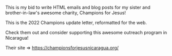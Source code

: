 This is my bid to write HTML emails and blog posts for my sister and brother-in-law's awesome charity, Champions for Jesus!

This is the 2022 Champions update letter, reformatted for the web.

Check them out and consider supporting this awesome outreach program in Nicaragua! 

Their site => https://championsforjesusnicaragua.org/